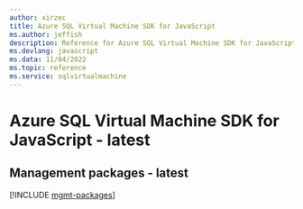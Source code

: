 ```yaml
---
author: xirzec
title: Azure SQL Virtual Machine SDK for JavaScript
ms.author: jeffish
description: Reference for Azure SQL Virtual Machine SDK for JavaScript
ms.devlang: javascript
ms.data: 11/04/2022
ms.topic: reference
ms.service: sqlvirtualmachine
---
```

# Azure SQL Virtual Machine SDK for JavaScript - latest

## Management packages - latest
[!INCLUDE [mgmt-packages](sql-virtual-machine-mgmt-index.md)]